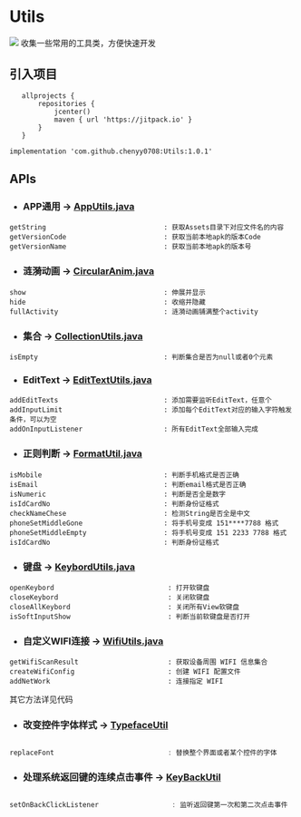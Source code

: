 # Utils

[![](https://jitpack.io/v/chenyy0708/Utils.svg)](https://jitpack.io/#chenyy0708/Utils)
收集一些常用的工具类，方便快速开发

## 引入项目

 ```
    allprojects {
        repositories {
            jcenter()
            maven { url 'https://jitpack.io' }
        }
    }
```
```  
implementation 'com.github.chenyy0708:Utils:1.0.1'
```

## APIs

* ### APP通用 -> [AppUtils.java](https://github.com/chenyy0708/Utils/blob/4df16c39292c621b9ff949c96c9f9350ee0a3d8a/library/src/main/java/com/cyy/utils/AppUtils.java) 
```
getString                             : 获取Assets目录下对应文件名的内容
getVersionCode                        : 获取当前本地apk的版本Code
getVersionName                        : 获取当前本地apk的版本号
```
* ### 涟漪动画 -> [CircularAnim.java](https://github.com/chenyy0708/Utils/blob/4df16c39292c621b9ff949c96c9f9350ee0a3d8a/library/src/main/java/com/cyy/utils/CircularAnim.java) 

```
show                                  : 伸展并显示
hide                                  : 收缩并隐藏
fullActivity                          : 涟漪动画铺满整个activity
```
* ### 集合 -> [CollectionUtils.java](https://github.com/chenyy0708/Utils/blob/4df16c39292c621b9ff949c96c9f9350ee0a3d8a/library/src/main/java/com/cyy/utils/CollectionUtils.java) 
```
isEmpty                               : 判断集合是否为null或者0个元素
```

* ### EditText -> [EditTextUtils.java](https://github.com/chenyy0708/Utils/blob/4df16c39292c621b9ff949c96c9f9350ee0a3d8a/library/src/main/java/com/cyy/utils/EditTextUtils.java) 
```
addEditTexts                          : 添加需要监听EditText，任意个
addInputLimit                         : 添加每个EditText对应的输入字符触发条件，可以为空
addOnInputListener                    : 所有EditText全部输入完成
```


* ### 正则判断 -> [FormatUtil.java](https://github.com/chenyy0708/Utils/blob/4df16c39292c621b9ff949c96c9f9350ee0a3d8a/library/src/main/java/com/cyy/utils/FormatUtil.java) 
```
isMobile                              : 判断手机格式是否正确
isEmail                               : 判断email格式是否正确
isNumeric                             : 判断是否全是数字
isIdCardNo                            : 判断身份证格式
checkNameChese                        : 检测String是否全是中文
phoneSetMiddleGone                    : 将手机号变成 151****7788 格式
phoneSetMiddleEmpty                   : 将手机号变成 151 2233 7788 格式
isIdCardNo                            : 判断身份证格式
```


* ### 键盘 -> [KeybordUtils.java](https://github.com/chenyy0708/Utils/blob/4df16c39292c621b9ff949c96c9f9350ee0a3d8a/library/src/main/java/com/cyy/utils/KeybordUtils.java) 

```
openKeybord                            : 打开软键盘
closeKeybord                           : 关闭软键盘
closeAllKeybord                        : 关闭所有View软键盘
isSoftInputShow                        : 判断当前软键盘是否打开
```

* ### 自定义WIFI连接 -> [WifiUtils.java](https://github.com/chenyy0708/Utils/blob/master/library/src/main/java/com/cyy/utils/WifiUtils.java)  

```
getWifiScanResult                      : 获取设备周围 WIFI 信息集合
createWifiConfig                       : 创建 WIFI 配置文件
addNetWork                             : 连接指定 WIFI
``` 
其它方法详见代码 

* ### 改变控件字体样式 -> [TypefaceUtil](https://github.com/chenyy0708/Utils/blob/master/library/src/main/java/com/cyy/utils/TypefaceUtil.java)                       

```java  

replaceFont                            : 替换整个界面或者某个控件的字体

```

* ### 处理系统返回键的连续点击事件 -> [KeyBackUtil](https://github.com/chenyy0708/Utils/blob/master/library/src/main/java/com/cyy/utils/KeyBackUtil.java)
```java  

setOnBackClickListener                  : 监听返回键第一次和第二次点击事件

```
